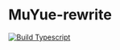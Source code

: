 # MuYue-rewrite
[![Build Typescript](https://github.com/YueMu1022/MuYue-rewrite/actions/workflows/node.js.yml/badge.svg?branch=main)](https://github.com/YueMu1022/MuYue-rewrite/actions/workflows/build.yml)

